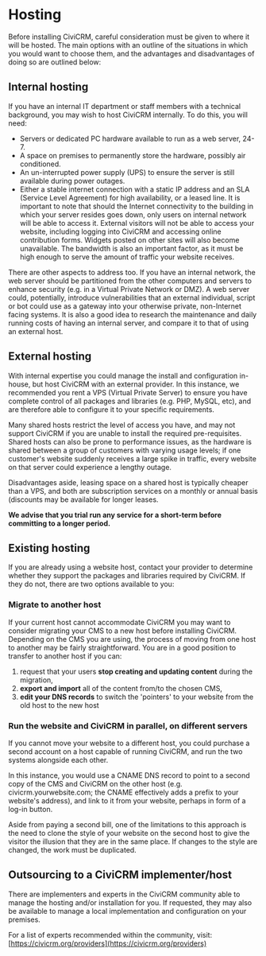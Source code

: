 # Hosting

Before installing CiviCRM, careful consideration must be given to where
it will be hosted. The main options with an outline of the situations in
which you would want to choose them, and the advantages and
disadvantages of doing so are outlined below:

## Internal hosting

If you have an internal IT department or staff members with a technical
background, you may wish to host CiviCRM internally. To do this, you
will need:

-   Servers or dedicated PC hardware available to run as a web server,
    24-7.
-   A space on premises to permanently store the hardware, possibly air
    conditioned.
-   An un-interrupted power supply (UPS) to ensure the server is still
    available during power outages.
-   Either a stable internet connection with a static IP address and an
    SLA (Service Level Agreement) for high availability, or a leased
    line. It is important to note that should the Internet connectivity
    to the building in which your server resides goes down, only users
    on internal network will be able to access it. External visitors
    will not be able to access your website, including logging into
    CiviCRM and accessing online contribution forms. Widgets posted on
    other sites will also become unavailable. The bandwidth is also an
    important factor, as it must be high enough to serve the amount of
    traffic your website receives.

There are other aspects to address too. If you have an internal network,
the web server should be partitioned from the other computers and
servers to enhance security (e.g. in a Virtual Private Network or DMZ).
A web server could, potentially, introduce vulnerabilities that an
external individual, script or bot could use as a gateway into your
otherwise private, non-Internet facing systems. It is also a good idea
to research the maintenance and daily running costs of having an
internal server, and compare it to that of using an external host.

## External hosting

With internal expertise you could manage the install and configuration
in-house, but host CiviCRM with an external provider. In this instance,
we recommended you rent a VPS (Virtual Private Server) to ensure you
have complete control of all packages and libraries (e.g. PHP, MySQL,
etc), and are therefore able to configure it to your specific
requirements.

Many shared hosts restrict the level of access you have, and may not
support CiviCRM if you are unable to install the required
pre-requisites. Shared hosts can also be prone to performance issues, as
the hardware is shared between a group of customers with varying usage
levels; if one customer's website suddenly receives a large spike in
traffic, every website on that server could experience a lengthy outage.

Disadvantages aside, leasing space on a shared host is typically cheaper
than a VPS, and both are subscription services on a monthly or annual
basis (discounts may be available for longer leases.

**We advise that you trial run any service for a short-term before
committing to a longer period.**

## Existing hosting

If you are already using a website host, contact your provider to
determine whether they support the packages and libraries required by
CiviCRM. If they do not, there are two options available to you:

### Migrate to another host

If your current host cannot accommodate CiviCRM you may want to consider migrating your CMS to a new host before installing CiviCRM. Depending on the CMS you are using, the process of moving from one host to another may be fairly straightforward. You are in a good position to transfer to another host if you can: 

1.  request that your users **stop creating and updating content**
    during the migration,
2.  **export and import** all of the content from/to the chosen CMS,
3.  **edit your DNS records** to switch the 'pointers' to your
    website from the old host to the new host

### Run the website and CiviCRM in parallel, on different servers

If you cannot move your website to a different host, you could purchase
a second account on a host capable of running CiviCRM, and run the two
systems alongside each other.

In this instance, you would use a CNAME DNS record to point to a second
copy of the CMS and CiviCRM on the other host (e.g.
civicrm.yourwebsite.com; the CNAME effectively adds a prefix to your
website's address), and link to it from your website, perhaps in form of
a log-in button.

Aside from paying a second bill, one of the limitations to this approach
is the need to clone the style of your website on the second host to
give the visitor the illusion that they are in the same place. If
changes to the style are changed, the work must be duplicated.

## Outsourcing to a CiviCRM implementer/host

There are implementers and experts in the CiviCRM community able to
manage the hosting and/or installation for you. If requested, they may
also be available to manage a local implementation and configuration on
your premises.

For a list of experts recommended within the community, visit:
[https://civicrm.org/providers](https://civicrm.org/providers)


